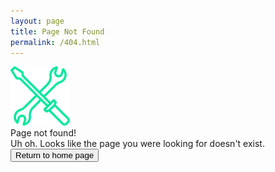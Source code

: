```yaml
---
layout: page
title: Page Not Found
permalink: /404.html
---
```


<div class="people errorContainer">
    <img class="peopleIcon" src="../assets/images/serv-icon.png">
    <div class="integTitle">Page not found!</div>
    <div class="lineN"></div>
    <div class="integSubText">Uh oh. Looks like the page you were looking for doesn't exist.<br>
    </div>
    <a href="/"><button class="homeButton">Return to home page</button></a>
</div>
